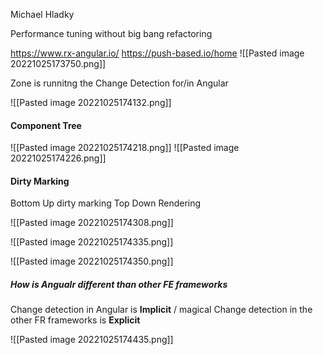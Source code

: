 Michael Hladky

Performance tuning without big bang refactoring

https://www.rx-angular.io/
https://push-based.io/home
![[Pasted image 20221025173750.png]]

Zone is runnitng the Change Detection for/in Angular

![[Pasted image 20221025174132.png]]

#### Component Tree
![[Pasted image 20221025174218.png]]
![[Pasted image 20221025174226.png]]

#### Dirty Marking
Bottom Up dirty marking
Top Down Rendering

![[Pasted image 20221025174308.png]]

![[Pasted image 20221025174335.png]]

![[Pasted image 20221025174350.png]]


##### How is Angualr different than other  FE frameworks
Change detection in Angular is **Implicit** / magical
Change detection in the other FR frameworks is **Explicit**

![[Pasted image 20221025174435.png]]

